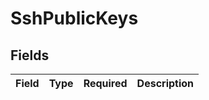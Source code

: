 # SshPublicKeys


## Fields

| Field       | Type        | Required    | Description |
| ----------- | ----------- | ----------- | ----------- |